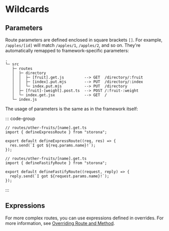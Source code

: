 # Wildcards

## Parameters

Route parameters are defined enclosed in square brackets `[]`. For example, `/apples/[id]` will match `/apples/1`, `/apples/2`, and so on. They're automatically remapped to framework-specific parameters:

```
.
└─ src
   ├─ routes
   │  ├─ directory
   │  │  ├─ [fruit].get.js         --> GET  /directory/:fruit
   │  │  ├─ [index].put.mjs        --> PUT  /directory/:index
   │  │  └─ index.put.mjs          --> PUT  /directory
   │  ├─ [fruit]-[weight].post.ts  --> POST /:fruit-:weight
   │  └─ index.get.jsx             --> GET  /
   └─ index.js
```

The usage of parameters is the same as in the framework itself:

::: code-group

```ts:line-numbers [Express]
// routes/other-fruits/[name].get.ts
import { defineExpressRoute } from "storona";

export default defineExpressRoute((req, res) => {
  res.send(`I got ${req.params.name}!`);
});
```

```ts:line-numbers [Fastify]
// routes/other-fruits/[name].get.ts
import { defineFastifyRoute } from "storona";

export default defineFastifyRoute((request, reply) => {
  reply.send(`I got ${request.params.name}!`);
});
```

:::

## Expressions

For more complex routes, you can use expressions defined in overrides. For more information, see [Overriding Route and Method](/guide/routing/templates#overriding-route-and-method).
